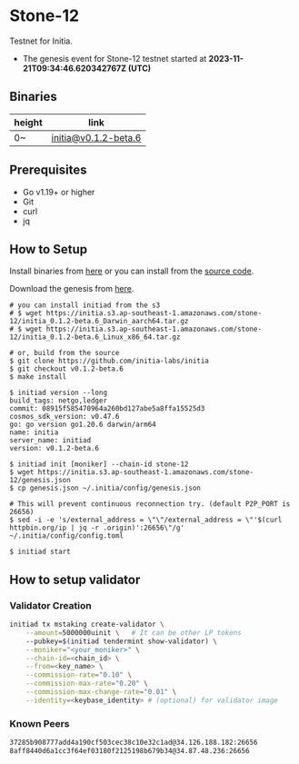 # Stone-12

Testnet for Initia.

- The genesis event for Stone-12 testnet started at **2023-11-21T09:34:46.620342767Z (UTC)**

## Binaries

| height  | link  |
| ------- | ----- |
| 0~      | [initia@v0.1.2-beta.6](https://github.com/initia-labs/initia/releases/tag/v0.1.2-beta.6) |

## Prerequisites

- Go v1.19+ or higher
- Git
- curl
- jq

## How to Setup

Install binaries from [here](./binaries/) or you can install from the [source code](https://github.com/initia-labs/initia).

Download the genesis from [here](https://initia.s3.ap-southeast-1.amazonaws.com/stone-12/genesis.json).

```shell
# you can install initiad from the s3
# $ wget https://initia.s3.ap-southeast-1.amazonaws.com/stone-12/initia_0.1.2-beta.6_Darwin_aarch64.tar.gz
# $ wget https://initia.s3.ap-southeast-1.amazonaws.com/stone-12/initia_0.1.2-beta.6_Linux_x86_64.tar.gz

# or, build from the source
$ git clone https://github.com/initia-labs/initia
$ git checkout v0.1.2-beta.6
$ make install

$ initiad version --long
build_tags: netgo,ledger
commit: 08915f585470964a260bd127abe5a8ffa15525d3
cosmos_sdk_version: v0.47.6
go: go version go1.20.6 darwin/arm64
name: initia
server_name: initiad
version: v0.1.2-beta.6

$ initiad init [moniker] --chain-id stone-12
$ wget https://initia.s3.ap-southeast-1.amazonaws.com/stone-12/genesis.json
$ cp genesis.json ~/.initia/config/genesis.json

# This will prevent continuous reconnection try. (default P2P_PORT is 26656)
$ sed -i -e 's/external_address = \"\"/external_address = \"'$(curl httpbin.org/ip | jq -r .origin)':26656\"/g' ~/.initia/config/config.toml

$ initiad start
```

## How to setup validator

### Validator Creation

```sh
initiad tx mstaking create-validator \
    --amount=5000000uinit \   # It can be other LP tokens 
    --pubkey=$(initiad tendermint show-validator) \
    --moniker="<your_moniker>" \
    --chain-id=<chain_id> \
    --from=<key_name> \
    --commission-rate="0.10" \
    --commission-max-rate="0.20" \
    --commission-max-change-rate="0.01" \
    --identity=<keybase_identity> # (optional) for validator image
```

### Known Peers

```sh
37285b908777add4a190cf503cec38c10e32c1ad@34.126.188.182:26656
8aff8440d6a1cc3f64ef03180f2125198b679b34@34.87.48.236:26656
```

